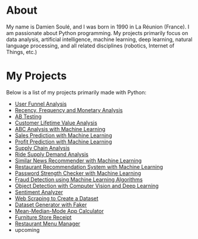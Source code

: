 # About

My name is Damien Soulé, and I was born in 1990 in La Réunion (France). I am passionate about Python programming. My projects primarily focus on data analysis, artificial intelligence, machine learning, deep learning, natural language processing, and all related disciplines (robotics, Internet of Things, etc.)

# My Projects

Below is a list of my projects primarily made with Python:

- [User Funnel Analysis](https://github.com/dspydev/python-projects/tree/main/user-funnel-analysis)
- [Recency, Frequency and Monetary Analysis](https://github.com/dspydev/python-projects/tree/main/recency-frequency-monetary-analysis)
- [AB Testing](https://github.com/dspydev/python-projects/tree/main/ab-testing)
- [Customer Lifetime Value Analysis](https://github.com/dspydev/python-projects/tree/main/customer-lifetime-value-analysis)
- [ABC Analysis with Machine Learning](https://github.com/dspydev/python-projects/tree/main/abc-analysis)
- [Sales Prediction with Machine Learning](https://github.com/dspydev/python-projects/tree/main/sales-prediction/sales-prediction-with-linear-regression)
- [Profit Prediction with Machine Learning](https://github.com/dspydev/python-projects/tree/main/profit-prediction/profit-prediction-with-machine-learning)
- [Supply Chain Analysis](https://github.com/dspydev/python-projects/tree/main/supply-chain-analysis)
- [Ride Supply Demand Analysis](https://github.com/dspydev/python-projects/tree/main/ride-supply-demand-analysis)
- [Similar News Recommender with Machine Learning](https://github.com/dspydev/python-projects/tree/main/similar-news-recommender)
- [Restaurant Recommendation System with Machine Learning](https://github.com/dspydev/python-projects/tree/main/restaurant-recommendation-system)
- [Password Strength Checker with Machine Learning](https://github.com/dspydev/python-projects/tree/main/password-strength-checker)
- [Fraud Detection using Machine Learning Algorithms](https://github.com/dspydev/python-projects/tree/main/fraud-detection-using-machine-learning-algorithms)
- [Object Detection with Computer Vision and Deep Learning](https://github.com/dspydev/python-projects/tree/main/object-detection)
- [Sentiment Analyzer](https://github.com/dspydev/python-projects/tree/main/sentiment-analyzer)
- [Web Scraping to Create a Dataset](https://github.com/dspydev/python-projects/tree/main/web-scraping-to-create-a-dataset)
- [Dataset Generator with Faker](https://github.com/dspydev/python-projects/tree/main/dataset-generator-with-faker)
- [Mean-Median-Mode App Calculator](https://github.com/dspydev/python-projects/tree/main/mean-median-mode-app-calculator)
- [Furniture Store Receipt](https://github.com/dspydev/python-projects/tree/main/furniture-store-receipt)
- [Restaurant Menu Manager](https://github.com/dspydev/python-projects/tree/main/restaurant-menu-manager)
- upcoming
